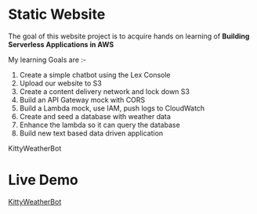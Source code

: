 # Static Website

The goal of this website project is to acquire hands on learning of **Building Serverless Applications in AWS**

My learning Goals are :-
1. Create a simple chatbot using the Lex Console
2. Upload our website to S3
3. Create a content delivery network and lock down S3
4. Build an API Gateway mock with CORS
5. Build a Lambda mock, use IAM, push logs to CloudWatch
6. Create and seed a database with weather data
7. Enhance the lambda so it can query the database
8. Build new text based data driven application

KittyWeatherBot
<h1>Live Demo</h1><a href="[https://d2xh80wvwfgclj.cloudfront.net)https://d2xh80wvwfgclj.cloudfront.net]">KittyWeatherBot</a><br>

